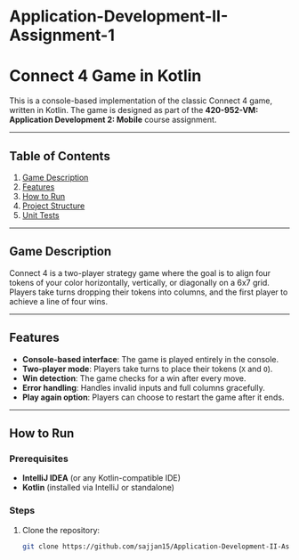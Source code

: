 # Application-Development-II-Assignment-1
# Connect 4 Game in Kotlin

This is a console-based implementation of the classic Connect 4 game, written in Kotlin. The game is designed as part of the **420-952-VM: Application Development 2: Mobile** course assignment.

---

## Table of Contents
1. [Game Description](#game-description)
2. [Features](#features)
3. [How to Run](#how-to-run)
4. [Project Structure](#project-structure)
5. [Unit Tests](#unit-tests)

---

## Game Description
Connect 4 is a two-player strategy game where the goal is to align four tokens of your color horizontally, vertically, or diagonally on a 6x7 grid. Players take turns dropping their tokens into columns, and the first player to achieve a line of four wins.

---

## Features
- **Console-based interface**: The game is played entirely in the console.
- **Two-player mode**: Players take turns to place their tokens (`X` and `O`).
- **Win detection**: The game checks for a win after every move.
- **Error handling**: Handles invalid inputs and full columns gracefully.
- **Play again option**: Players can choose to restart the game after it ends.

---

## How to Run
### Prerequisites
- **IntelliJ IDEA** (or any Kotlin-compatible IDE)
- **Kotlin** (installed via IntelliJ or standalone)

### Steps
1. Clone the repository:
   ```bash
   git clone https://github.com/sajjan15/Application-Development-II-Assignment-1.git
